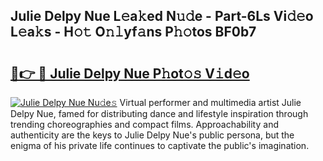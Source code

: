 ## Julie Delpy Nue L𝚎a𝚔ed N𝚞𝚍e - Part-6Ls Vi𝚍𝚎o L𝚎a𝚔s - H𝚘𝚝 O𝚗𝚕yf𝚊ns P𝚑𝚘tos BF0b7

# <h2><a href="http://kfccgu.oniu.top/?m=Julie+Delpy+Nue">🔗👉 🔴 Julie Delpy Nue P𝚑ot𝚘𝚜 V𝚒d𝚎o</a></h2>

[![Julie Delpy Nue Nu𝚍e𝚜](https://i.imgur.com/0qMVB7G.gif)](http://kfccgu.oniu.top/?m=Julie+Delpy+Nue)
Virtual performer and multimedia artist Julie Delpy Nue, famed for distributing dance and lifestyle inspiration through trending choreographies and compact films. Approachability and authenticity are the keys to Julie Delpy Nue's public persona, but the enigma of his private life continues to captivate the public's imagination.  

